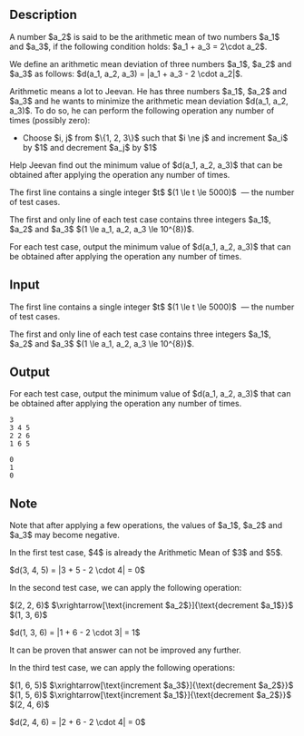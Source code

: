 ## Description

<div><p>A number $a_2$ is said to be the arithmetic mean of two numbers $a_1$ and $a_3$, if the following condition holds: $a_1 + a_3 = 2\cdot a_2$. </p><p>We define an arithmetic mean deviation of three numbers $a_1$, $a_2$ and $a_3$ as follows: $d(a_1, a_2, a_3) = |a_1 + a_3 - 2 \cdot a_2|$.</p><p>Arithmetic means a lot to Jeevan. He has three numbers $a_1$, $a_2$ and $a_3$ and he wants to minimize the arithmetic mean deviation $d(a_1, a_2, a_3)$. To do so, he can perform the following operation any number of times (possibly zero):</p><ul> <li> Choose $i, j$ from $\{1, 2, 3\}$ such that $i \ne j$ and increment $a_i$ by $1$ and decrement $a_j$ by $1$ </li></ul><p>Help Jeevan find out the minimum value of $d(a_1, a_2, a_3)$ that can be obtained after applying the operation any number of times.</p></div><div class="input-specification"><p>The first line contains a single integer $t$ $(1 \le t \le 5000)$ &nbsp;— the number of test cases.</p><p>The first and only line of each test case contains three integers $a_1$, $a_2$ and $a_3$ $(1 \le a_1, a_2, a_3 \le 10^{8})$.</p></div><div class="output-specification"><p>For each test case, output the minimum value of $d(a_1, a_2, a_3)$ that can be obtained after applying the operation any number of times.</p></div>

## Input

<p>The first line contains a single integer $t$ $(1 \le t \le 5000)$ &nbsp;— the number of test cases.</p><p>The first and only line of each test case contains three integers $a_1$, $a_2$ and $a_3$ $(1 \le a_1, a_2, a_3 \le 10^{8})$.</p>

## Output

<p>For each test case, output the minimum value of $d(a_1, a_2, a_3)$ that can be obtained after applying the operation any number of times.</p>





```input1
3
3 4 5
2 2 6
1 6 5
```




```output1
0
1
0
```



## Note

<p>Note that after applying a few operations, the values of $a_1$, $a_2$ and $a_3$ may become negative.</p><p>In the first test case, $4$ is already the Arithmetic Mean of $3$ and $5$.</p><p>$d(3, 4, 5) = |3 + 5 - 2 \cdot 4| = 0$</p><p>In the second test case, we can apply the following operation:</p><p>$(2, 2, 6)$ $\xrightarrow[\text{increment $a_2$}]{\text{decrement $a_1$}}$ $(1, 3, 6)$</p><p>$d(1, 3, 6) = |1 + 6 - 2 \cdot 3| = 1$</p><p>It can be proven that answer can not be improved any further.</p><p>In the third test case, we can apply the following operations:</p><p>$(1, 6, 5)$ $\xrightarrow[\text{increment $a_3$}]{\text{decrement $a_2$}}$ $(1, 5, 6)$ $\xrightarrow[\text{increment $a_1$}]{\text{decrement $a_2$}}$ $(2, 4, 6)$</p><p>$d(2, 4, 6) = |2 + 6 - 2 \cdot 4| = 0$</p>
